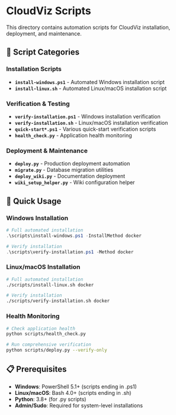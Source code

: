 # CloudViz Scripts

This directory contains automation scripts for CloudViz installation, deployment, and maintenance.

## 📁 Script Categories

### Installation Scripts
- **`install-windows.ps1`** - Automated Windows installation script
- **`install-linux.sh`** - Automated Linux/macOS installation script

### Verification & Testing
- **`verify-installation.ps1`** - Windows installation verification
- **`verify-installation.sh`** - Linux/macOS installation verification
- **`quick-start*.ps1`** - Various quick-start verification scripts
- **`health_check.py`** - Application health monitoring

### Deployment & Maintenance
- **`deploy.py`** - Production deployment automation
- **`migrate.py`** - Database migration utilities
- **`deploy_wiki.py`** - Documentation deployment
- **`wiki_setup_helper.py`** - Wiki configuration helper

## 🚀 Quick Usage

### Windows Installation
```powershell
# Full automated installation
.\scripts\install-windows.ps1 -InstallMethod docker

# Verify installation
.\scripts\verify-installation.ps1 -Method docker
```

### Linux/macOS Installation
```bash
# Full automated installation
./scripts/install-linux.sh docker

# Verify installation  
./scripts/verify-installation.sh docker
```

### Health Monitoring
```bash
# Check application health
python scripts/health_check.py

# Run comprehensive verification
python scripts/deploy.py --verify-only
```

## 📋 Prerequisites

- **Windows**: PowerShell 5.1+ (scripts ending in .ps1)
- **Linux/macOS**: Bash 4.0+ (scripts ending in .sh)  
- **Python**: 3.8+ (for .py scripts)
- **Admin/Sudo**: Required for system-level installations
